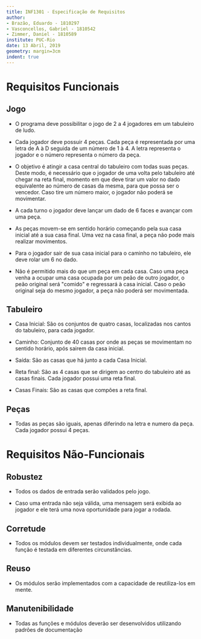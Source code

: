 ```yaml
---
title: INF1301 - Especificação de Requisitos
author:
- Brazão, Eduardo - 1810297
- Vasconcellos, Gabriel - 1810542
- Zimmer, Daniel - 1810589
institute: PUC-Rio 
date: 13 Abril, 2019
geometry: margin=3cm
indent: true
---
```


# Requisitos Funcionais

## Jogo

- O programa deve possibilitar o jogo de 2 a 4 jogadores em um tabuleiro de ludo.

- Cada jogador deve possuir 4 peças. Cada peça é representada por uma letra de A à D seguida de um número de 1 à 4. A letra representa o jogador e o número representa o número da peça.

- O objetivo é atingir a casa central do tabuleiro com todas suas peças. Deste modo, é necessário que o jogador de uma volta pelo tabuleiro até chegar na reta final, momento em que deve tirar um valor no dado equivalente ao número de casas da mesma, para que possa ser o vencedor. Caso tire um número maior, o jogador não poderá se movimentar.

- A cada turno o jogador deve lançar um dado de 6 faces e avançar com uma peça.

- As peças movem-se em sentido horário começando pela sua casa inicial até a sua casa final. Uma vez na casa final, a peça não pode mais realizar movimentos.

- Para o jogador sair de sua casa inicial para o caminho no tabuleiro, ele deve rolar um 6 no dado.

- Não é permitido mais do que um peça em cada casa. Caso uma peça venha a ocupar uma casa ocupada por um peão de outro jogador, o peão original será "comido" e regressará à casa inicial. Caso o peão original seja do mesmo jogador, a peça não poderá ser movimentada.

## Tabuleiro

- Casa Inicial: São os conjuntos de quatro casas, localizadas nos cantos do tabuleiro, para cada jogador.

- Caminho: Conjunto de 40 casas por onde as peças se movimentam no sentido horário, após sairem da casa inicial.

- Saída: São as casas que há junto a cada Casa Inicial.

- Reta final: São as 4 casas que se dirigem ao centro do tabuleiro até as casas finais. Cada jogador possui uma reta final.
 
- Casas Finais: São as casas que compões a reta final.

## Peças

- Todas as peças são iguais, apenas diferindo na letra e numero da peça. Cada jogador possui 4 peças.

# Requisitos Não-Funcionais

## Robustez

- Todos os dados de entrada serão validados pelo jogo.

- Caso uma entrada não seja válida, uma mensagem será exibida ao jogador e ele terá uma nova oportunidade para jogar a rodada.

## Corretude

- Todos os módulos devem ser testados individualmente, onde cada função é testada em diferentes circunstâncias.

## Reuso

- Os módulos serão implementados com a capacidade de reutiliza-los em mente.

## Manutenibilidade

- Todas as funções e módulos deverão ser desenvolvidos utilizando padrões de documentação
